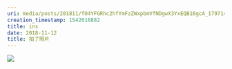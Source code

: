 ```yaml
---
uri: media/posts/201811/fO4YFGRhc2hfYmFzZWxpbmVfNDgwX3YxEQB16gcA_17971482502133692
creation_timestamp: 1542016882
title: ins
date: 2018-11-12
title: 拍了照片
---
```


![](media/posts/201811/fO4YFGRhc2hfYmFzZWxpbmVfNDgwX3YxEQB16gcA_17971482502133692)

